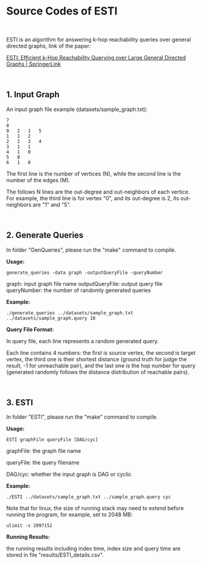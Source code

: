 # Source Codes of ESTI

<br/>

ESTI is an algorithm for answering k-hop  reachability queries over general directed graphs, link of the paper:

[ESTI: Efficient k-Hop Reachability Querying over Large General Directed Graphs | SpringerLink](https://link.springer.com/chapter/10.1007%2F978-3-030-73216-5_6)

<br/>

## 1. Input Graph

An input graph file example (datasets/sample_graph.txt):

```
7
8
0	2	1	5
1	1	2
2	2	3	4
3	1	1
4	1	0
5	0
6	1	0
```

The first line is the number of vertices (N), while the second line is the number of the edges (M).

The follows N lines are the out-degree and out-neighbors of each vertice. For example, the third line is for vertex "0", and its out-degree is 2, its out-neighbors are "1" and "5".

<br/>

## 2. Generate Queries

In folder "GenQueries", please run the "make" command to compile.

**Usage:** 

```
generate_queries -data graph -outputQueryFile -queryNumber  
```

graph: 					   input graph file name
outputQueryFile: 	output query file
queryNumber: 		the number of randomly generated queries

**Example:**

```
./generate_queries ../datasets/sample_graph.txt ../datasets/sample_graph.query 10
```

**Query File Format:**

In query file, each line represents a random generated query. 

Each line contains 4 numbers: the first is source vertex, the second is target vertex, the third one is their shortest distance (ground truth for judge the result, -1 for unreachable pair), and the last one is the hop number for query (generated randomly follows the distance distribution of reachable pairs).

<br/>

## 3. ESTI

In folder "ESTI", please run the "make" command to compile.

**Usage:**

```
ESTI graphFile queryFile [DAG/cyc]
```

graphFile: the graph file name

queryFile: the query filename

DAG/cyc:   whether the input graph is DAG or cyclic

**Example:**

```
./ESTI ../datasets/sample_graph.txt ../sample_graph.query cyc
```

Note that for linux, the size of running stack may need to extend before running the program, for example, set to 2048 MB:

```
ulimit -s 2097152 
```

**Running Results:**

the running results including index time, index size and query time are stored in file "results/ESTI_details.csv".





